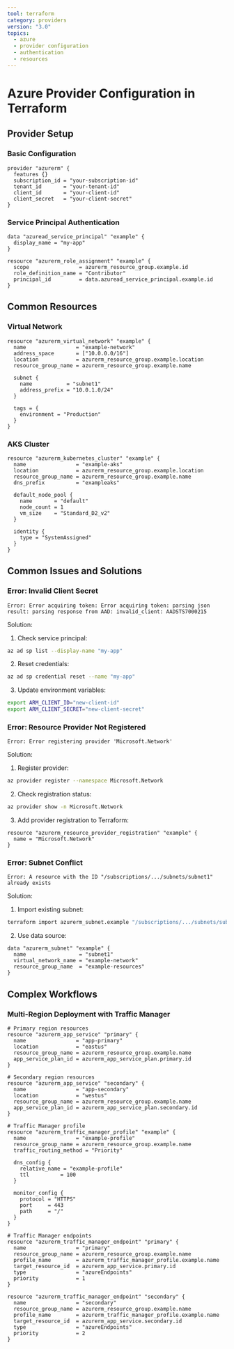 ```yaml
---
tool: terraform
category: providers
version: "3.0"
topics:
  - azure
  - provider configuration
  - authentication
  - resources
---
```

# Azure Provider Configuration in Terraform

## Provider Setup

### Basic Configuration
```hcl
provider "azurerm" {
  features {}
  subscription_id = "your-subscription-id"
  tenant_id       = "your-tenant-id"
  client_id       = "your-client-id"
  client_secret   = "your-client-secret"
}
```

### Service Principal Authentication
```hcl
data "azuread_service_principal" "example" {
  display_name = "my-app"
}

resource "azurerm_role_assignment" "example" {
  scope                = azurerm_resource_group.example.id
  role_definition_name = "Contributor"
  principal_id         = data.azuread_service_principal.example.id
}
```

## Common Resources

### Virtual Network
```hcl
resource "azurerm_virtual_network" "example" {
  name                = "example-network"
  address_space       = ["10.0.0.0/16"]
  location            = azurerm_resource_group.example.location
  resource_group_name = azurerm_resource_group.example.name

  subnet {
    name           = "subnet1"
    address_prefix = "10.0.1.0/24"
  }

  tags = {
    environment = "Production"
  }
}
```

### AKS Cluster
```hcl
resource "azurerm_kubernetes_cluster" "example" {
  name                = "example-aks"
  location            = azurerm_resource_group.example.location
  resource_group_name = azurerm_resource_group.example.name
  dns_prefix          = "exampleaks"

  default_node_pool {
    name       = "default"
    node_count = 1
    vm_size    = "Standard_D2_v2"
  }

  identity {
    type = "SystemAssigned"
  }
}
```

## Common Issues and Solutions

### Error: Invalid Client Secret
```error
Error: Error acquiring token: Error acquiring token: parsing json result: parsing response from AAD: invalid_client: AADSTS7000215
```

Solution:
1. Check service principal:
```bash
az ad sp list --display-name "my-app"
```

2. Reset credentials:
```bash
az ad sp credential reset --name "my-app"
```

3. Update environment variables:
```bash
export ARM_CLIENT_ID="new-client-id"
export ARM_CLIENT_SECRET="new-client-secret"
```

### Error: Resource Provider Not Registered
```error
Error: Error registering provider 'Microsoft.Network'
```

Solution:
1. Register provider:
```bash
az provider register --namespace Microsoft.Network
```

2. Check registration status:
```bash
az provider show -n Microsoft.Network
```

3. Add provider registration to Terraform:
```hcl
resource "azurerm_resource_provider_registration" "example" {
  name = "Microsoft.Network"
}
```

### Error: Subnet Conflict
```error
Error: A resource with the ID "/subscriptions/.../subnets/subnet1" already exists
```

Solution:
1. Import existing subnet:
```bash
terraform import azurerm_subnet.example "/subscriptions/.../subnets/subnet1"
```

2. Use data source:
```hcl
data "azurerm_subnet" "example" {
  name                 = "subnet1"
  virtual_network_name = "example-network"
  resource_group_name  = "example-resources"
}
```

## Complex Workflows

### Multi-Region Deployment with Traffic Manager
```hcl
# Primary region resources
resource "azurerm_app_service" "primary" {
  name                = "app-primary"
  location            = "eastus"
  resource_group_name = azurerm_resource_group.example.name
  app_service_plan_id = azurerm_app_service_plan.primary.id
}

# Secondary region resources
resource "azurerm_app_service" "secondary" {
  name                = "app-secondary"
  location            = "westus"
  resource_group_name = azurerm_resource_group.example.name
  app_service_plan_id = azurerm_app_service_plan.secondary.id
}

# Traffic Manager profile
resource "azurerm_traffic_manager_profile" "example" {
  name                = "example-profile"
  resource_group_name = azurerm_resource_group.example.name
  traffic_routing_method = "Priority"

  dns_config {
    relative_name = "example-profile"
    ttl          = 100
  }

  monitor_config {
    protocol = "HTTPS"
    port     = 443
    path     = "/"
  }
}

# Traffic Manager endpoints
resource "azurerm_traffic_manager_endpoint" "primary" {
  name                = "primary"
  resource_group_name = azurerm_resource_group.example.name
  profile_name        = azurerm_traffic_manager_profile.example.name
  target_resource_id  = azurerm_app_service.primary.id
  type                = "azureEndpoints"
  priority            = 1
}

resource "azurerm_traffic_manager_endpoint" "secondary" {
  name                = "secondary"
  resource_group_name = azurerm_resource_group.example.name
  profile_name        = azurerm_traffic_manager_profile.example.name
  target_resource_id  = azurerm_app_service.secondary.id
  type                = "azureEndpoints"
  priority            = 2
}
```
